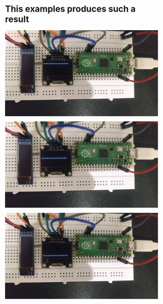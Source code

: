 # This examples produces such a result

![output](output1.jpg)

![output](output2.jpg)

![output](output3.jpg)
